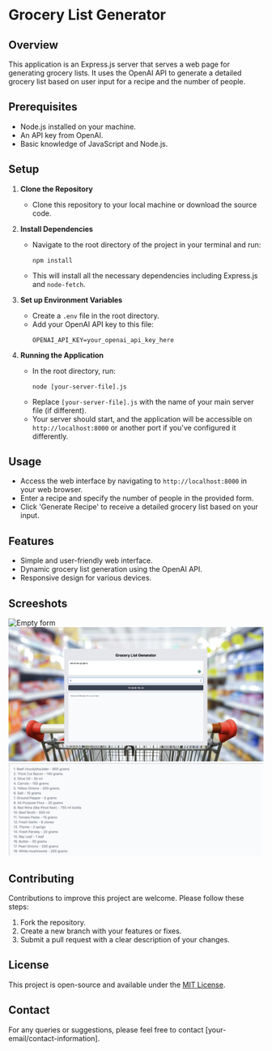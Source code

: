 # Grocery List Generator

## Overview

This application is an Express.js server that serves a web page for generating grocery lists. It uses the OpenAI API to generate a detailed grocery list based on user input for a recipe and the number of people.

## Prerequisites

- Node.js installed on your machine.
- An API key from OpenAI.
- Basic knowledge of JavaScript and Node.js.

## Setup

1. **Clone the Repository**

   - Clone this repository to your local machine or download the source code.

2. **Install Dependencies**

   - Navigate to the root directory of the project in your terminal and run:
     ```
     npm install
     ```
   - This will install all the necessary dependencies including Express.js and `node-fetch`.

3. **Set up Environment Variables**

   - Create a `.env` file in the root directory.
   - Add your OpenAI API key to this file:
     ```
     OPENAI_API_KEY=your_openai_api_key_here
     ```

4. **Running the Application**
   - In the root directory, run:
     ```
     node [your-server-file].js
     ```
   - Replace `[your-server-file].js` with the name of your main server file (if different).
   - Your server should start, and the application will be accessible on `http://localhost:8000` or another port if you've configured it differently.

## Usage

- Access the web interface by navigating to `http://localhost:8000` in your web browser.
- Enter a recipe and specify the number of people in the provided form.
- Click 'Generate Recipe' to receive a detailed grocery list based on your input.

## Features

- Simple and user-friendly web interface.
- Dynamic grocery list generation using the OpenAI API.
- Responsive design for various devices.

## Screeshots

![Empty form](<public/Screenshots/Screenshot 2023-11-25 at 10.30.42.png>)
![Example with boeuf bourguignon](<public/Screenshots/Screenshot 2023-11-25 at 10.31.26.png>)
![Grocery List for boeuf bourguignon](<public/Screenshots/Screenshot 2023-11-25 at 10.33.00.png>)

## Contributing

Contributions to improve this project are welcome. Please follow these steps:

1. Fork the repository.
2. Create a new branch with your features or fixes.
3. Submit a pull request with a clear description of your changes.

## License

This project is open-source and available under the [MIT License](LICENSE).

## Contact

For any queries or suggestions, please feel free to contact [your-email/contact-information].
